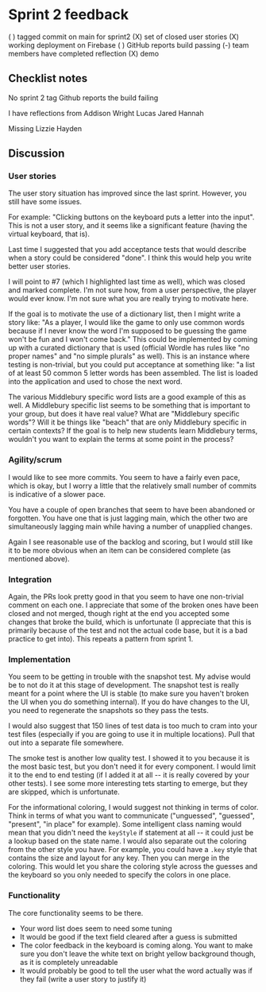 # Sprint 2 feedback

( ) tagged commit on main for sprint2
(X) set of closed user stories
(X) working deployment on Firebase
( ) GitHub reports build passing
(-) team members have completed reflection
(X) demo

## Checklist notes

No sprint 2 tag
Github reports the build failing

I have reflections from
Addison
Wright
Lucas
Jared
Hannah

Missing
Lizzie
Hayden

## Discussion

### User stories

The user story situation has improved since the last sprint. However, you still have some issues.

For example: "Clicking buttons on the keyboard puts a letter into the input". This is not a user story, and it seems like a significant feature (having the virtual keyboard, that is).

Last time I suggested that you add acceptance tests that would describe when a story could be considered "done". I think this would help you write better user stories.

I will point to #7 (which I highlighted last time as well), which was closed and marked complete. I'm not sure how, from a user perspective, the player would ever know. I'm not sure what you are really trying to motivate here.

If the goal is to motivate the use of a dictionary list, then I might write a story like: "As a player, I would like the game to only use common words because if I never know the word I'm supposed to be guessing the game won't be fun and I won't come back." This could be implemented by coming up with a curated dictionary that is used (official Wordle has rules like "no proper names" and "no simple plurals" as well). This is an instance where testing is non-trivial, but you could put acceptance at something like: "a list of at least 50 common 5 letter words has been assembled. The list is loaded into the application and used to chose the next word.

The various Middlebury specific word lists are a good example of this as well. A Middlebury specific list seems to be something that is important to your group, but does it have real value? What are "Middlebury specific words"? Will it be things like "beach" that are only Middlebury specific in certain contexts? If the goal is to help new students learn Middlebury terms, wouldn't you want to explain the terms at some point in the process?

### Agility/scrum

I would like to see more commits. You seem to have a fairly even pace, which is okay, but I worry a little that the relatively small number of commits is indicative of a slower pace.

You have a couple of open branches that seem to have been abandoned or forgotten. You have one that is just lagging main, which the other two are simultaneously lagging main while having a number of unapplied changes.

Again I see reasonable use of the backlog and scoring, but I would still like it to be more obvious when an item can be considered complete (as mentioned above).

### Integration

Again, the PRs look pretty good in that you seem to have one non-trivial comment on each one. I appreciate that some of the broken ones have been closed and not merged, though right at the end you accepted some changes that broke the build, which is unfortunate (I appreciate that this is primarily because of the test and not the actual code base, but it is a bad practice to get into). This repeats a pattern from sprint 1.

### Implementation

You seem to be getting in trouble with the snapshot test. My advise would be to not do it at this stage of development. The snapshot test is really meant for a point where the UI is stable (to make sure you haven't broken the UI when you do something internal). If you do have changes to the UI, you need to regenerate the snapshots so they pass the tests.

I would also suggest that 150 lines of test data is too much to cram into your test files (especially if you are going to use it in multiple locations). Pull that out into a separate file somewhere.

The smoke test is another low quality test. I showed it to you because it is the most basic test, but you don't need it for every component. I would limit it to the end to end testing (if I added it at all -- it is really covered by your other tests). I see some more interesting tets starting to emerge, but they are skipped, which is unfortunate.

For the informational coloring, I would suggest not thinking in terms of color. Think in terms of what you want to communicate ("unguessed", "guessed", "present", "in place" for example). Some intelligent class naming would mean that you didn't need the `keyStyle` if statement at all -- it could just be a lookup based on the state name. I would also separate out the coloring from the other style you have. For example, you could have a `.key` style that contains the size and layout for any key. Then you can merge in the coloring. This would let you share the coloring style across the guesses and the keyboard so you only needed to specify the colors in one place.

### Functionality

The core functionality seems to be there.

- Your word list does seem to need some tuning
- It would be good if the text field cleared after a guess is submitted
- The color feedback in the keyboard is coming along. You want to make sure you don't leave the white text on bright yellow background though, as it is completely unreadable
- It would probably be good to tell the user what the word actually was if they fail (write a user story to justify it)
